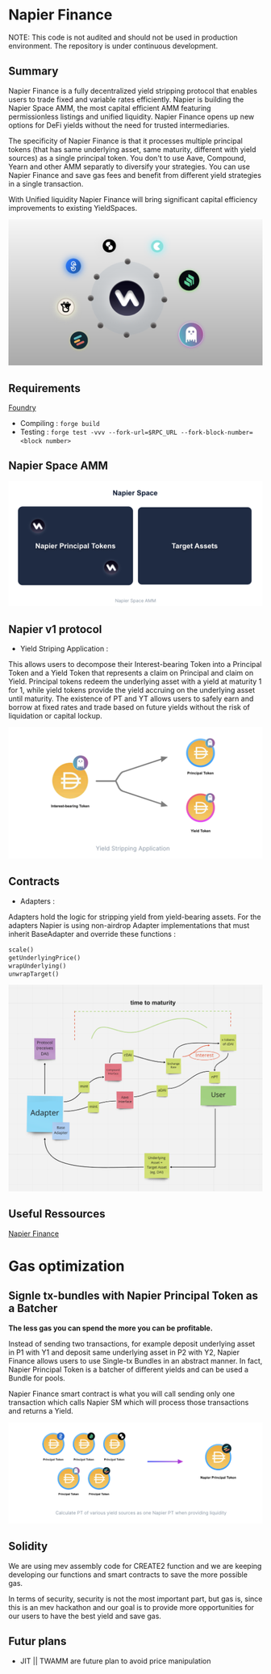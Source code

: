 # Napier Finance 

NOTE: This code is not audited and should not be used in production environment.
The repository is under continuous development. 

## Summary  

Napier Finance is a fully decentralized yield stripping protocol that enables users to trade fixed and variable rates efficiently. Napier is building the Napier Space AMM, the most capital efficient AMM featuring permissionless listings and unified liquidity. Napier Finance opens up new options for DeFi yields without the need for trusted intermediaries.

The specificity of Napier Finance is that it processes multiple principal tokens (that has same underlying asset, same maturity, different with yield sources) as a single principal token. 
You don't to use Aave, Compound, Yearn and other AMM separatly to diversify your strategies. You can use Napier Finance and save gas fees and benefit from different yield strategies in a single transaction. 

With Unified liquidity Napier Finance will bring significant capital efficiency improvements to existing YieldSpaces.


![PoPV](./docs/Processing.png)

## Requirements 

[Foundry](https://book.getfoundry.sh/)

- Compiling : ``` forge build ```
- Testing :  ``` forge test -vvv --fork-url=$RPC_URL --fork-block-number=<block number> ``` 

## Napier Space AMM

![PoPV](./docs/NapierSpace.png)


## Napier v1 protocol 

- Yield Striping Application  : 

This allows users to decompose their Interest-bearing Token into a Principal Token and a Yield Token that represents a claim on Principal and claim on Yield. 
Principal tokens redeem the underlying asset with a yield at maturity 1 for 1, while yield tokens provide the yield accruing on the underlying asset until maturity. 
The existence of PT and YT allows users to safely earn and borrow at fixed rates and trade based on future yields without the risk of liquidation or capital lockup.


![PoPV](./docs/YieldStripping.png)


## Contracts 


- Adapters :

Adapters hold the logic for stripping yield from yield-bearing assets. 
For the adapters Napier is using non-airdrop Adapter implementations that must inherit BaseAdapter  and override these functions : 

```
scale()
getUnderlyingPrice()
wrapUnderlying()
unwrapTarget()
```

![FF](./docs/FF.png)


## Useful Ressources

[Napier Finance](https://kita71yusuke.gitbook.io/napier-finance/)


# Gas optimization 

## Signle tx-bundles with Napier Principal Token as a Batcher 

**The less gas you can spend the more you can be profitable.** 

Instead of sending two transactions, for example deposit underlying asset in P1 with Y1 and deposit same underlying asset in P2 
with Y2, Napier Finance allows users to use Single-tx Bundles in an abstract manner. In fact, Napier Principal Token is a batcher
of different yields and can be used a Bundle for pools. 

Napier Finance smart contract is what you will call sending only one transaction which calls Napier SM which will process those transactions and returns a Yield. 

![nPT](./docs/nPT.png)

## Solidity 

We are using mev assembly code for CREATE2 function and we are keeping developing our functions and smart contracts to save the more 
possible gas. 

In terms of security, security is not the most important part, but gas is, since this is an mev hackathon and our goal is to provide
more opportunities for our users to have the best yield and save gas. 


## Futur plans 

- JIT || TWAMM are future plan to avoid price manipulation


